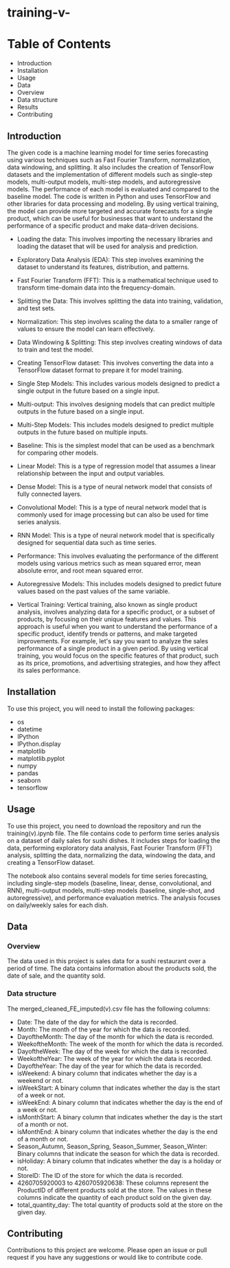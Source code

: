 # training-v-
# Table of Contents
- Introduction
- Installation
- Usage
- Data
- Overview
- Data structure
- Results
- Contributing
## Introduction
The given code is a machine learning model for time series forecasting using various techniques such as Fast Fourier Transform, normalization, data windowing, and splitting. It also includes the creation of TensorFlow datasets and the implementation of different models such as single-step models, multi-output models, multi-step models, and autoregressive models. The performance of each model is evaluated and compared to the baseline model. The code is written in Python and uses TensorFlow and other libraries for data processing and modeling. By using vertical training, the model can provide more targeted and accurate forecasts for a single product, which can be useful for businesses that want to understand the performance of a specific product and make data-driven decisions.

- Loading the data: This involves importing the necessary libraries and loading the dataset that will be used for analysis and prediction.

- Exploratory Data Analysis (EDA): This step involves examining the dataset to understand its features, distribution, and patterns.

- Fast Fourier Transform (FFT): This is a mathematical technique used to transform time-domain data into the frequency-domain.

- Splitting the Data: This involves splitting the data into training, validation, and test sets.

- Normalization: This step involves scaling the data to a smaller range of values to ensure the model can learn effectively.

- Data Windowing & Splitting: This step involves creating windows of data to train and test the model.

- Creating TensorFlow dataset: This involves converting the data into a TensorFlow dataset format to prepare it for model training.

- Single Step Models: This includes various models designed to predict a single output in the future based on a single input.

- Multi-output: This involves designing models that can predict multiple outputs in the future based on a single input.

- Multi-Step Models: This includes models designed to predict multiple outputs in the future based on multiple inputs.

- Baseline: This is the simplest model that can be used as a benchmark for comparing other models.

- Linear Model: This is a type of regression model that assumes a linear relationship between the input and output variables.

- Dense Model: This is a type of neural network model that consists of fully connected layers.

- Convolutional Model: This is a type of neural network model that is commonly used for image processing but can also be used for time series analysis.

- RNN Model: This is a type of neural network model that is specifically designed for sequential data such as time series.

- Performance: This involves evaluating the performance of the different models using various metrics such as mean squared error, mean absolute error, and root mean squared error.

- Autoregressive Models: This includes models designed to predict future values based on the past values of the same variable.
- Vertical Training: Vertical training, also known as single product analysis, involves analyzing data for a specific product, or a subset of products, by focusing on their unique features and values. This approach is useful when you want to understand the performance of a specific product, identify trends or patterns, and make targeted improvements.
For example, let's say you want to analyze the sales performance of a single product in a given period. By using vertical training, you would focus on the specific features of that product, such as its price, promotions, and advertising strategies, and how they affect its sales performance.

## Installation
To use this project, you will need to install the following packages:
- os
- datetime
- IPython
- IPython.display
- matplotlib 
- matplotlib.pyplot 
- numpy 
- pandas 
- seaborn 
- tensorflow 
## Usage

To use this project, you need to download the repository and run the training(v).ipynb file. The file contains code to perform time series analysis on a dataset of daily sales for sushi dishes. It includes steps for loading the data, performing exploratory data analysis, Fast Fourier Transform (FFT) analysis, splitting the data, normalizing the data, windowing the data, and creating a TensorFlow dataset.

The notebook also contains several models for time series forecasting, including single-step models (baseline, linear, dense, convolutional, and RNN), multi-output models, multi-step models (baseline, single-shot, and autoregressive), and performance evaluation metrics. The analysis focuses on daily/weekly sales for each dish.


## Data
### Overview

The data used in this project is sales data for a sushi restaurant over a period of time. The data contains information about the products sold, the date of sale, and the quantity sold.
### Data structure
The merged_cleaned_FE_imputed(v).csv file has the following columns:
- Date: The date of the day for which the data is recorded.
- Month: The month of the year for which the data is recorded.
- DayoftheMonth: The day of the month for which the data is recorded.
- WeekoftheMonth: The week of the month for which the data is recorded.
- DayoftheWeek: The day of the week for which the data is recorded.
- WeekoftheYear: The week of the year for which the data is recorded.
- DayoftheYear: The day of the year for which the data is recorded.
- isWeekend: A binary column that indicates whether the day is a weekend or not.
- isWeekStart: A binary column that indicates whether the day is the start of a week or not.
- isWeekEnd: A binary column that indicates whether the day is the end of a week or not.
- isMonthStart: A binary column that indicates whether the day is the start of a month or not.
- isMonthEnd: A binary column that indicates whether the day is the end of a month or not.
- Season_Autumn, Season_Spring, Season_Summer, Season_Winter: Binary columns that indicate the season for which the data is recorded.
- isHoliday: A binary column that indicates whether the day is a holiday or not.
- StoreID: The ID of the store for which the data is recorded.
- 4260705920003 to 4260705920638: These columns represent the ProductID of different products sold at the store. The values in these columns indicate the quantity of each product sold on the given day.
- total_quantity_day: The total quantity of products sold at the store on the given day.

## Contributing
Contributions to this project are welcome. Please open an issue or pull request if you have any suggestions or would like to contribute code.
